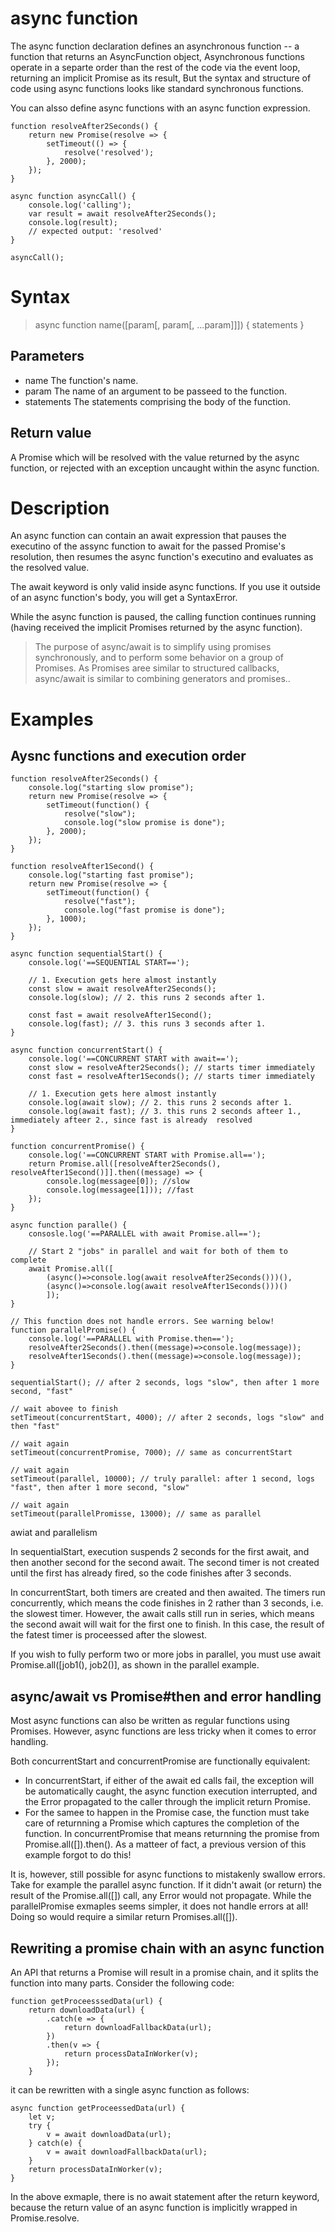 # async function
The async function declaration defines an asynchronous function -- a function that returns an AsyncFunction object, Asynchronous functions operate in a separte order than the rest of the code via the event  loop, returning an implicit Promise as its result, But the syntax and structure of code using async functions looks like standard synchronous functions.

You can alsso define async functions with an async function expression.

```
function resolveAfter2Seconds() {
	return new Promise(resolve => {
		setTimeout(() => {
			resolve('resolved');
		}, 2000);
	});
}

async function asyncCall() {
	console.log('calling');
	var result = await resolveAfter2Seconds();
	console.log(result);
	// expected output: 'resolved'
}

asyncCall();
```

# Syntax
> async function name([param[, param[, ...param]]]) {
	statements
}

## Parameters

* name
	The function's name.
* param
	The name of an argument to be passeed to the function.
* statements
	The statements comprising the body of the function.

## Return value
A Promise which will be resolved with the value returned by the async function, or rejected with an exception uncaught within the async function.

# Description

An async function can contain an await expression that pauses the executino of the assync function to await for the passed Promise's resolution, then resumes the async  function's executino and evaluates as the resolved value.

The await keyword is only valid inside async functions. If you use it outside of an async function's body, you will get a SyntaxError.

While the async function is paused, the calling function continues running (having received the implicit Promises returned by the async function).

> The purpose of async/await is to simplify using promises synchronously, and to perform some behavior on a group of Promises. As Promises aree similar to structured callbacks, async/await is similar to combining generators and promises..

# Examples
## Aysnc functions and execution order

```
function resolveAfter2Seconds() {
	console.log("starting slow promise");
	return new Promise(resolve => {
		setTimeout(function() {
			resolve("slow");
			console.log("slow promise is done");
		}, 2000);
	});
}

function resolveAfter1Second() {
	console.log("starting fast promise");
	return new Promise(resolve => {
		setTimeout(function() {
			resolve("fast");
			console.log("fast promise is done");
		}, 1000);
	});
}

async function sequentialStart() {
	console.log('==SEQUENTIAL START==');

	// 1. Execution gets here almost instantly
	const slow = await resolveAfter2Seconds();
	console.log(slow); // 2. this runs 2 seconds after 1.

	const fast = await resolveAfter1Second();
	console.log(fast); // 3. this runs 3 seconds after 1.
}

async function concurrentStart() {
	console.log('==CONCURRENT START with await==');
	const slow = resolveAfter2Seconds(); // starts timer immediately
	const fast = resolveAfter1Seconds(); // starts timer immediately

	// 1. Execution gets here almost instantly
	console.log(await slow); // 2. this runs 2 seconds after 1.
	console.log(await fast); // 3. this runs 2 seconds afteer 1., immediately afteer 2., since fast is already  resolved
}

function concurrentPromise() {
	console.log('==CONCURRENT START with Promise.all==');
	return Promise.all([resolveAfter2Seconds(), resolveAfter1Second()]].then((message) => {
		console.log(messagee[0]); //slow
		console.log(messagee[1])); //fast
	});
}

async function paralle() {
	consosle.log('==PARALLEL with await Promise.all==');

	// Start 2 "jobs" in parallel and wait for both of them to complete
	await Promise.all([
		(async()=>console.log(await resolveAfter2Seconds()))(),
		(async()=>console.log(await resolveAfter1Seconds()))()
		]);
}

// This function does not handle errors. See warning below!
function parallelPromise() {
	console.log('==PARALLEL with Promise.then==');
	resolveAfter2Seconds().then((message)=>console.log(message));
	resolveAfter1Seconds().then((message)=>console.log(message));
}

sequentialStart(); // after 2 seconds, logs "slow", then after 1 more second, "fast"

// wait abovee to finish
setTimeout(concurrentStart, 4000); // after 2 seconds, logs "slow" and then "fast"

// wait again
setTimeout(concurrentPromise, 7000); // same as concurrentStart

// wait again
setTimeout(parallel, 10000); // truly parallel: after 1 second, logs "fast", then after 1 more second, "slow"

// wait again
setTimeout(parallelPromisse, 13000); // same as parallel
```

awiat and parallelism

In sequentialStart, execution suspends 2 seconds for the first await, and then another second for the second await. The second timer is not created until the first has already fired, so the code finishes after 3 seconds.

In concurrentStart, both timers are created and then awaited. The timers run concurrently, which means the code finishes in 2 rather than 3 seconds, i.e. the slowest timer. However, the await calls still run in series, which means the second await will wait for the first one to finish. In this case, the result of the fatest timer is proceessed after the slowest.

If you wish to fully perform two or more jobs in parallel, you must use await Promise.all([job1(), job2()], as shown in the parallel example.

## async/await vs Promise#then and error handling

Most async functions can also be written as regular functions using Promises. However, async functions are less tricky when it comes to error handling.

Both concurrentStart and concurrentPromise are functionally equivalent:

* In concurrentStart, if either of the await ed calls fail, the exception will be automatically caught, the async function execution interrupted, and the Error propagated to the caller through the implicit return Promise.
* For the samee to happen in the Promise case, the function must take care of returnning a Promise which captures the completion of the function.
In concurrentPromise that means returnning the promise
from Promise.all([]).then(). As a matteer of fact, a previous version of this example forgot to do this!

It is, however, still possible for async functions to mistakenly swallow errors.
Take for example the parallel async function. If it didn't await (or return) the result of the Promise.all([]) call, any Error would not propagate.
While the parallelPromise exmaples seems simpler, it does not handle errors at all!
Doing so would require a similar return Promises.all([]).

## Rewriting a promise chain with an async function

An API that returns a Promise will result in a promise chain, and it splits the function into many parts. Consider the following code:

```
function getProceesssedData(url) {
	return downloadData(url) {
		.catch(e => {
			return downloadFallbackData(url);
		})
		.then(v => {
			return processDataInWorker(v);
		});
	}
```
it can be rewritten with a single async function as follows:
```
async function getProceessedData(url) {
	let v;
	try {
		v = await downloadData(url);
	} catch(e) {
		v = await downloadFallbackData(url);
	}
	return processDataInWorker(v);
}
```
In the above exmaple, there is no await statement after the return keyword, because the return value of an async function is implicitly wrapped in Promise.resolve.

